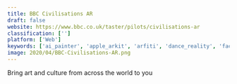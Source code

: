 ```yaml
---
title: BBC Civilisations AR
draft: false 
website: https://www.bbc.co.uk/taster/pilots/civilisations-ar
classification: ['']
platform: ['Web']
keywords: ['ai_painter', 'apple_arkit', 'arfiti', 'dance_reality', 'facebook_ar_studio', 'figment_ar', 'flotogram', 'ganpaint', 'glif_it', 'holo', 'made_with_arkit', 'masterpiecevr', 'membit', 'momar', 'neural_painter', 'snap_art', 'sprayprinter', 'superpaint_-_virtual_graffiti', 'weeeart', 'woodpost', 'world_brush']
image: 2020/04/BBC-Civilisations-AR.png
---
```

Bring art and culture from across the world to you